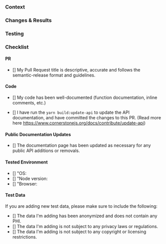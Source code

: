 <!-- Do Not Delete This! pr_template -->
<!-- Please read our Rules of Conduct: https://github.com/OHIF/Viewers/blob/master/CODE_OF_CONDUCT.md -->
<!-- :hand: Thank you for starting this amazing contribution! -->

<!--
⚠️⚠️ Please make sure the checklist section below is complete before submitting your PR.
To complete the checklist, add an 'x' to each item: [] -> [x]
(PRs that do not have all the checkboxes marked will not be approved)
-->

### Context

<!--
Provide a clear explanation of the reasoning behind this change, such as:
- A link to the issue being addressed, using the format "Fixes #ISSUE_NUMBER"
- An image showing the issue or problem being addressed (if not already in the issue)
- Error logs or callStacks to help with the understanding of the problem (if not already in the issue)
-->

### Changes & Results

<!--
List all the changes that have been done, such as:
- Add new components
- Remove old components
- Update dependencies

What are the effects of this change?
- Before vs After
- Screenshots / GIFs / Videos
-->

### Testing

<!--
Describe how we can test your changes.
- open a URL
- visit a page
- click on a button
- etc.
-->

### Checklist

#### PR

<!--
https://semantic-release.gitbook.io/semantic-release/#how-does-it-work

Examples:
Please note the letter casing in the provided examples (upper or lower).

- feat(MeasurementService): add ...
- fix(Toolbar): fix ...
- docs(Readme): update ...
- style(Whitespace): fix ...
- refactor(ExtensionManager): ...
- test(HangingProtocol): Add test ...
- chore(git): update ...
- perf(VolumeLoader): ...

You don't need to have each commit within the Pull Request follow the rule,
but the PR title must comply with it, as it will be used as the commit message
after the commits are squashed.
-->

- [] My Pull Request title is descriptive, accurate and follows the
  semantic-release format and guidelines.

#### Code

- [] My code has been well-documented (function documentation, inline comments,
  etc.)

- [] I have run the `yarn build:update-api` to update the API documentation, and have
  committed the changes to this PR. (Read more here https://www.cornerstonejs.org/docs/contribute/update-api)


#### Public Documentation Updates

<!-- https://cornerstonejs.org/ -->

- [] The documentation page has been updated as necessary for any public API
  additions or removals.

#### Tested Environment

- [] "OS: <!--[e.g. Windows 10, macOS 10.15.4]"-->
- [] "Node version: <!--[e.g. 16.14.0]"-->
- [] "Browser:
  <!--[e.g. Chrome 83.0.4103.116, Firefox 77.0.1, Safari 13.1.1]"-->

<!-- prettier-ignore-start -->
[blog]: https://circleci.com/blog/triggering-trusted-ci-jobs-on-untrusted-forks/
[script]: https://github.com/jklukas/git-push-fork-to-upstream-branch
<!-- prettier-ignore-end -->

#### Test Data

If you are adding new test data, please make sure to include the following:

- [] The data I'm adding has been anonymized and does not contain any PHI.
- [] The data I'm adding is not subject to any privacy laws or regulations.
- [] The data I'm adding is not subject to any copyright or licensing restrictions.
